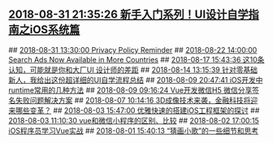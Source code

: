 ## <a href="http://mobile.51cto.com/hot-582570.htm" target="_blank">2018-08-31 21:35:26 新手入门系列！UI设计自学指南之iOS系统篇</a>
<div style="display: none;">本文为UI设计入门的第一篇，主要讲述移动端iOS系统的发展史、设计规范。把iOS放在第一篇的原因，是现在很多公司都采用一稿适配的原则，因此把iOS篇的知识点学好，就等于迈进了 UI设计的大门。只有试着做设计稿，才会发现界面里不懂的内容，一边实践一边学习。...
</div>
## <a href="https://developer.apple.com/news/?id=08312018a" target="_blank">2018-08-31 13:30:00 Privacy Policy Reminder</a>
<div style="display: none;">As a reminder, in June the App Store Review Guidelines were updated to require a privacy policy for all new apps and app updates as part of the app review process. Starting October 3, 2018, App Store Connect will require a privacy policy for all new apps and app updates before they can be submitted for distribution on the App Store. In addition, your app’s privacy policy link or text will only be editable when you submit a new version of your app. Learn more about privacy policy guidelines
</div>
## <a href="https://developer.apple.com/news/?id=08222018a" target="_blank">2018-08-22 14:00:00 Search Ads Now Available in More Countries</a>
<div style="display: none;">Your app promotion on the App Store can now reach people in 13 countries across North America, Europe, and Asia Pacific. Discover this efficient and easy way to help people find your app at the top of relevant search results on the App Store.Learn more about Search Ads
</div>
## <a href="http://mobile.51cto.com/hot-581504.htm" target="_blank">2018-08-17 15:43:36 这10条认知，可能就是你和大厂UI 设计师的差距</a>
<div style="display: none;">以下分享个人对 UI 设计的看法，希望带给初入行业的设计师一点帮助，能够清晰的认知 UI 设计师的职责与今后的进阶之路应该如何一步一步完成。观点属于个人见解，希望大家留言指正，带给更多设计师一点帮助。...
</div>
## <a href="http://mobile.51cto.com/hot-581204.htm" target="_blank">2018-08-14 13:15:39 针对零基础新人，我给出这份超详细的UI自学流程总结</a>
<div style="display: none;">本文，我会从行业最普遍的工作产出内容出发，到需要的水准，以及如何进行学习，来讲解初级设计师最应该先学好哪些技能，让你们少走一些弯路。...
</div>
## <a href="http://mobile.51cto.com/hot-580969.htm" target="_blank">2018-08-09 20:47:41 iOS开发中runtime常用的几种方法</a>
<div style="display: none;">公司项目中用了一些 runtime 相关的知识, 初看时有些蒙, 虽然用的并不多, 但还是想着系统的把 runtime 相关的常用方法整理一下, 自己以后用着方便, 也希望对看到的朋友有所帮助。...
</div>
## <a href="http://mobile.51cto.com/hot-580889.htm" target="_blank">2018-08-09 09:16:24 Vue开发微信H5 微信分享签名失败问题解决方案</a>
<div style="display: none;">关于Vue中路由使用history模式，开发微信H5页面分享时在安卓上签名有效成功，但是在IOS设备上一直报错签名失效问题。问题描述:在Vue开发过程中，路由使用History模式下，在使用微信分享时，在微信开发者工具上一切正常。在安卓上一切正常。 但是!!!在IOS上反复报签名错...
</div>
## <a href="http://mobile.51cto.com/hot-580724.htm" target="_blank">2018-08-07 10:14:16 3D成像技术来袭，金融科技将迎来哪些变革？</a>
<div style="display: none;">可以说，随着3D成像技术的来临和陆续普及，势必会引发新的应用和适用场景，让我们一起期待新一代黑科技带来的技术红利。...
</div>
## <a href="http://mobile.51cto.com/hot-580399.htm" target="_blank">2018-08-03 15:47:00 优雅快速的搭建iOS工程框架的探讨</a>
<div style="display: none;">一个简洁优雅的iOS工程目录，能够帮助团队提升开发效率，同时也令自己进行心情愉悦的编码;反之，杂乱无章的目录则会使人心情烦躁，降低团队开发效率。...
</div>
## <a href="http://developer.51cto.com/art/201808/580362.htm" target="_blank">2018-08-03 11:10:30 vue和微信小程序的区别、比较</a>
<div style="display: none;">写了vue项目和小程序，发现二者有许多相同之处，在此想总结一下二者的共同点和区别。相比之下，小程序的钩子函数要简单得多。...
</div>
## <a href="http://mobile.51cto.com/hot-580320.htm" target="_blank">2018-08-02 17:00:15 iOS程序员学习Vue实战</a>
<div style="display: none;">最近老大说要重构项目----hybrid APP，而作为iOS开发的我虽然之前学过一点HTML基础，一直没有得到实战，所以主动提出调研并学习Vue.js。就这样，vue学习之路开始了。...
</div>
## <a href="http://mobile.51cto.com/hot-580201.htm" target="_blank">2018-08-01 15:40:13 “猜画小歌”的一些细节和思考</a>
<div style="display: none;">"猜画小歌"用到的quickdraw模型本质上是一个分类模型，输入是笔画的点的坐标信息和每笔起始的标识信息，应用几个级联的一维卷积，再使用 BiLSTM 层并对结果进行求和，最后使用Softmax层进行分类。...
</div>
